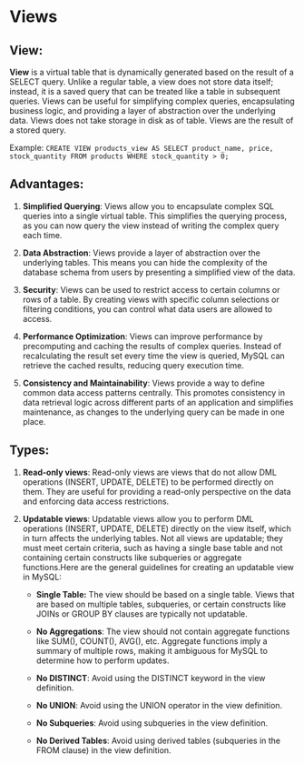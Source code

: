 # Views

## View:

**View** is a virtual table that is dynamically generated based on the result of a SELECT query. Unlike a regular table, a view does not store data itself; instead, it is a saved query that can be treated like a table in subsequent queries. Views can be useful for simplifying complex queries, encapsulating business logic, and providing a layer of abstraction over the underlying data. Views does not take storage in disk as of table. Views are the result of a stored query.

Example:
    ```CREATE VIEW
       products_view
       AS
       SELECT product_name, price, stock_quantity
       FROM
       products
       WHERE
       stock_quantity > 0;
    ```

## Advantages:

1. **Simplified Querying**: Views allow you to encapsulate complex SQL queries into a single virtual table. This simplifies the querying process, as you can now query the view instead of writing the complex query each time.

2. **Data Abstraction**: Views provide a layer of abstraction over the underlying tables. This means you can hide the complexity of the database schema from users by presenting a simplified view of the data.

3. **Security**: Views can be used to restrict access to certain columns or rows of a table. By creating views with specific column selections or filtering conditions, you can control what data users are allowed to access.

4. **Performance Optimization**: Views can improve performance by precomputing and caching the results of complex queries. Instead of recalculating the result set every time the view is queried, MySQL can retrieve the cached results, reducing query execution time.

5. **Consistency and Maintainability**: Views provide a way to define common data access patterns centrally. This promotes consistency in data retrieval logic across different parts of an application and simplifies maintenance, as changes to the underlying query can be made in one place.

## Types:

1. **Read-only views**: Read-only views are views that do not allow DML operations (INSERT, UPDATE, DELETE) to be performed directly on them. They are useful for providing a read-only perspective on the data and enforcing data access restrictions.

2. **Updatable views**: Updatable views allow you to perform DML operations (INSERT, UPDATE, DELETE) directly on the view itself, which in turn affects the underlying tables. Not all views are updatable; they must meet certain criteria, such as having a single base table and not containing certain constructs like subqueries or aggregate functions.Here are the general guidelines for creating an updatable view in MySQL:

    - **Single Table:** The view should be based on a single table. Views that are based on multiple tables, subqueries, or certain constructs like JOINs or GROUP BY clauses are typically not updatable.

    - **No Aggregations**: The view should not contain aggregate functions like SUM(), COUNT(), AVG(), etc. Aggregate functions imply a summary of multiple rows, making it ambiguous for MySQL to determine how to perform updates.

    - **No DISTINCT**: Avoid using the DISTINCT keyword in the view definition.

    - **No UNION**: Avoid using the UNION operator in the view definition.

    - **No Subqueries**: Avoid using subqueries in the view definition.

    - **No Derived Tables**: Avoid using derived tables (subqueries in the FROM clause) in the view definition.